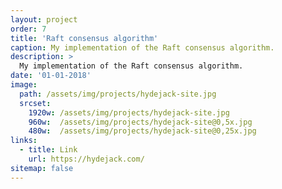 ```yaml
---
layout: project
order: 7
title: 'Raft consensus algorithm'
caption: My implementation of the Raft consensus algorithm.
description: >
  My implementation of the Raft consensus algorithm.
date: '01-01-2018'
image: 
  path: /assets/img/projects/hydejack-site.jpg
  srcset: 
    1920w: /assets/img/projects/hydejack-site.jpg
    960w:  /assets/img/projects/hydejack-site@0,5x.jpg
    480w:  /assets/img/projects/hydejack-site@0,25x.jpg
links:
  - title: Link
    url: https://hydejack.com/
sitemap: false
---
```

